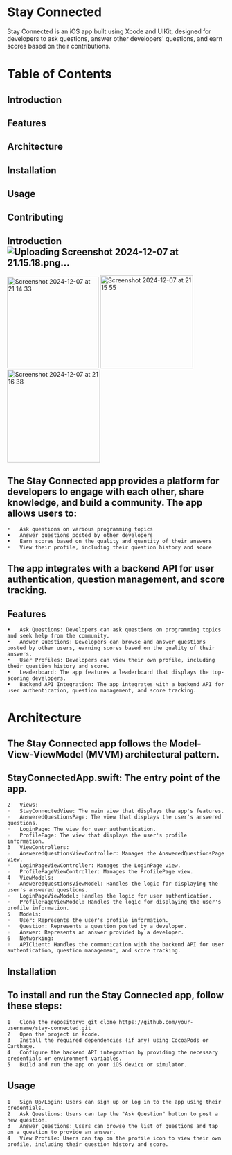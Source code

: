 # Stay Connected
Stay Connected is an iOS app built using Xcode and UIKit, designed for developers to ask questions, answer other developers' questions, and earn scores based on their contributions.
# Table of Contents

## Introduction
## Features
## Architecture
## Installation
## Usage
## Contributing
## Introduction![Uploading Screenshot 2024-12-07 at 21.15.18.png…]()

<img width="211" alt="Screenshot 2024-12-07 at 21 14 33" src="https://github.com/user-attachments/assets/cc00085e-b0df-4890-a0ce-61e1d06ebb91">  
<img width="214" alt="Screenshot 2024-12-07 at 21 15 55" src="https://github.com/user-attachments/assets/ba9ec120-4afc-482f-8301-82d619687002">

<img width="214" alt="Screenshot 2024-12-07 at 21 16 38" src="https://github.com/user-attachments/assets/d55099f5-b092-4d70-adde-687d33dde3f8">

## The Stay Connected app provides a platform for developers to engage with each other, share knowledge, and build a community. The app allows users to:
	•	Ask questions on various programming topics
	•	Answer questions posted by other developers
	•	Earn scores based on the quality and quantity of their answers
	•	View their profile, including their question history and score
## The app integrates with a backend API for user authentication, question management, and score tracking.
## Features
	•	Ask Questions: Developers can ask questions on programming topics and seek help from the community.
	•	Answer Questions: Developers can browse and answer questions posted by other users, earning scores based on the quality of their answers.
	•	User Profiles: Developers can view their own profile, including their question history and score.
	•	Leaderboard: The app features a leaderboard that displays the top-scoring developers.
	•	Backend API Integration: The app integrates with a backend API for user authentication, question management, and score tracking.
# Architecture
## The Stay Connected app follows the Model-View-ViewModel (MVVM) architectural pattern. 
## StayConnectedApp.swift: The entry point of the app.
	2	Views:
	◦	StayConnectedView: The main view that displays the app's features.
	◦	AnsweredQuestionsPage: The view that displays the user's answered questions.
	◦	LoginPage: The view for user authentication.
	◦	ProfilePage: The view that displays the user's profile information.
	3	ViewControllers:
	◦	AnsweredQuestionsViewController: Manages the AnsweredQuestionsPage view.
	◦	LoginPageViewController: Manages the LoginPage view.
	◦	ProfilePageViewController: Manages the ProfilePage view.
	4	ViewModels:
	◦	AnsweredQuestionsViewModel: Handles the logic for displaying the user's answered questions.
	◦	LoginPageViewModel: Handles the logic for user authentication.
	◦	ProfilePageViewModel: Handles the logic for displaying the user's profile information.
	5	Models:
	◦	User: Represents the user's profile information.
	◦	Question: Represents a question posted by a developer.
	◦	Answer: Represents an answer provided by a developer.
	6	Networking:
	◦	APIClient: Handles the communication with the backend API for user authentication, question management, and score tracking.
## Installation
## To install and run the Stay Connected app, follow these steps:
	1	Clone the repository: git clone https://github.com/your-username/stay-connected.git
	2	Open the project in Xcode.
	3	Install the required dependencies (if any) using CocoaPods or Carthage.
	4	Configure the backend API integration by providing the necessary credentials or environment variables.
	5	Build and run the app on your iOS device or simulator.
## Usage
	1	Sign Up/Login: Users can sign up or log in to the app using their credentials.
	2	Ask Questions: Users can tap the "Ask Question" button to post a new question.
	3	Answer Questions: Users can browse the list of questions and tap on a question to provide an answer.
	4	View Profile: Users can tap on the profile icon to view their own profile, including their question history and score.
